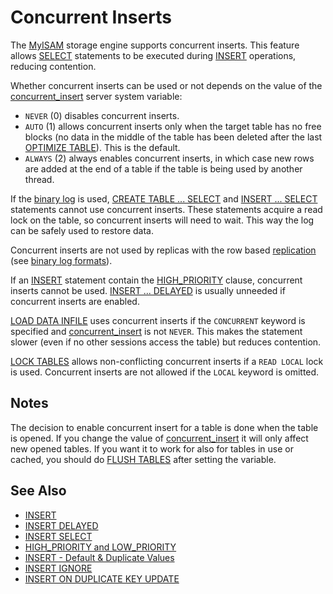 # Concurrent Inserts

The [MyISAM](/kb/en/myisam/) storage engine supports concurrent inserts. This feature allows [SELECT](/sql-statements-structure/sql-statements/data-manipulation/selecting-data/select) statements to be executed during [INSERT](/sql-statements-structure/sql-statements/data-manipulation/inserting-loading-data/insert) operations, reducing contention.

Whether concurrent inserts can be used or not depends on the value of the [concurrent_insert](/kb/en/server-system-variables/#concurrent_insert) server system variable:

- `NEVER` (0) disables concurrent inserts.
- `AUTO` (1) allows concurrent inserts only when the target table has no free blocks (no data in the middle of the table has been deleted after the last [OPTIMIZE TABLE](/replication/optimization-and-tuning/optimizing-tables/optimize-table)). This is the default.
- `ALWAYS` (2) always enables concurrent inserts, in which case new rows are added at the end of a table if the table is being used by another thread.

If the [binary log](/mariadb-administration/server-monitoring-logs/binary-log) is used, [CREATE TABLE ... SELECT](/kb/en/create-table/#create-table-select) and [INSERT ... SELECT](/sql-statements-structure/sql-statements/data-manipulation/inserting-loading-data/insert-select) statements cannot use concurrent inserts. These statements acquire a read lock on the table, so concurrent inserts will need to wait. This way the log can be safely used to restore data.

Concurrent inserts are not used by replicas with the row based [replication](/replication) (see [binary log formats](/mariadb-administration/server-monitoring-logs/binary-log/binary-log-formats)).

If an [INSERT](/sql-statements-structure/sql-statements/data-manipulation/inserting-loading-data/insert) statement contain the [HIGH_PRIORITY](/kb/en/high_priority-and-low_priority-clauses/) clause, concurrent inserts cannot be used. [INSERT ... DELAYED](/sql-statements-structure/sql-statements/data-manipulation/inserting-loading-data/insert-delayed) is usually unneeded if concurrent inserts are enabled.

[LOAD DATA INFILE](/kb/en/load-data-infile/) uses concurrent inserts if the `CONCURRENT` keyword is specified and  [concurrent_insert](/kb/en/server-system-variables/#concurrent_insert) is not `NEVER`. This makes the statement slower (even if no other sessions access the table) but reduces contention.

[LOCK TABLES](/kb/en/transactions-lock/) allows non-conflicting concurrent inserts if a `READ LOCAL` lock is used. Concurrent inserts are not allowed if the `LOCAL` keyword is omitted.

## Notes

The decision to enable concurrent insert for a table  is done when the table is opened. If you change the value of [concurrent_insert](/kb/en/server-system-variables/#concurrent_insert) it will only affect new opened tables. If you want it to work for also for tables in use or cached, you should do [FLUSH TABLES](/sql-statements-structure/sql-statements/administrative-sql-statements/flush-commands/flush) after setting the variable.

## See Also

- [INSERT](/sql-statements-structure/sql-statements/data-manipulation/inserting-loading-data/insert)
- [INSERT DELAYED](/sql-statements-structure/sql-statements/data-manipulation/inserting-loading-data/insert-delayed)
- [INSERT SELECT](/sql-statements-structure/sql-statements/data-manipulation/inserting-loading-data/insert-select)
- [HIGH_PRIORITY and LOW_PRIORITY](/sql-statements-structure/sql-statements/data-manipulation/changing-deleting-data/high_priority-and-low_priority)
- [INSERT - Default &amp; Duplicate Values](/sql-statements-structure/sql-statements/data-manipulation/inserting-loading-data/insert-default-duplicate-values)
- [INSERT IGNORE](/sql-statements-structure/sql-statements/data-manipulation/inserting-loading-data/insert-ignore)
- [INSERT ON DUPLICATE KEY UPDATE](/sql-statements-structure/sql-statements/data-manipulation/inserting-loading-data/insert-on-duplicate-key-update)